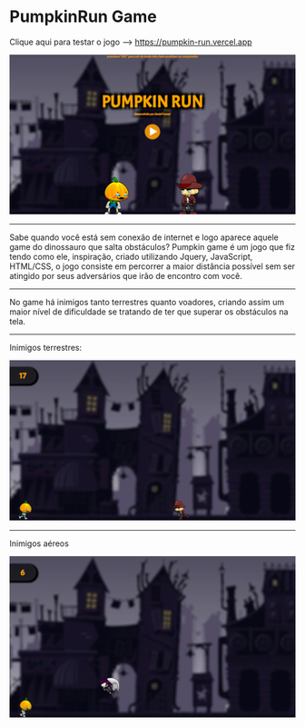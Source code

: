 # PumpkinRun Game
Clique aqui para testar o jogo --> https://pumpkin-run.vercel.app

![menu](https://github.com/DanielTomazi/PumpkinRun/blob/main/ImagensPumpkinDemo/menu-demo.png)
*************
Sabe quando você está sem conexão de internet e logo aparece aquele game do dinossauro que salta obstáculos? Pumpkin game é um jogo que fiz tendo como ele, inspiração, criado utilizando Jquery, JavaScript, HTML/CSS, o jogo consiste em percorrer a maior distância possível sem ser atingido por seus adversários que irão de encontro com você.
*************
No game há inimigos tanto terrestres quanto voadores, criando assim um maior nível de dificuldade se tratando de ter que superar os obstáculos na tela.
*************
Inimigos terrestres:

![terra](https://github.com/DanielTomazi/PumpkinRun/blob/main/ImagensPumpkinDemo/inimigoterrestre-demo.png)
*************
Inimigos aéreos

![ar](https://github.com/DanielTomazi/PumpkinRun/blob/main/ImagensPumpkinDemo/ninjavoador-demo.png)



